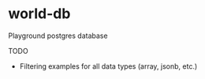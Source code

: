# world-db
Playground postgres database

TODO
- Filtering examples for all data types (array, jsonb, etc.)
